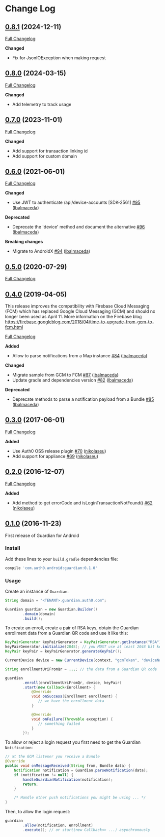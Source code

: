 # Change Log

## [0.8.1](https://github.com/auth0/Guardian.Android/tree/0.8.1) (2024-12-11)
[Full Changelog](https://github.com/auth0/Guardian.Android/compare/0.8.0...0.8.1)

**Changed**
- Fix for JsonIOException when making request


## [0.8.0](https://github.com/auth0/Guardian.Android/tree/0.8.0) (2024-03-15)
[Full Changelog](https://github.com/auth0/Guardian.Android/compare/0.7.0...0.8.0)

**Changed**
- Add telemetry to track usage


## [0.7.0](https://github.com/auth0/Guardian.Android/tree/0.6.0) (2023-11-01)
[Full Changelog](https://github.com/auth0/Guardian.Android/compare/0.6.0...0.7.0)

**Changed**
- Add support for transaction linking id
- Add support for custom domain

## [0.6.0](https://github.com/auth0/Guardian.Android/tree/0.6.0) (2021-06-01)
[Full Changelog](https://github.com/auth0/Guardian.Android/compare/0.5.0...0.6.0)

**Changed**
- Use JWT to authenticate /api/device-accounts [SDK-2561] [\#95](https://github.com/auth0/Guardian.Android/pull/95) ([lbalmaceda](https://github.com/lbalmaceda))

**Deprecated**
- Deprecate the 'device' method and document the alternative [\#96](https://github.com/auth0/Guardian.Android/pull/96) ([lbalmaceda](https://github.com/lbalmaceda))

**Breaking changes**
- Migrate to AndroidX  [\#94](https://github.com/auth0/Guardian.Android/pull/94) ([lbalmaceda](https://github.com/lbalmaceda))

## [0.5.0](https://github.com/auth0/Guardian.Android/tree/0.5.0) (2020-07-29)
[Full Changelog](https://github.com/auth0/Guardian.Android/compare/0.4.0...0.5.0)

## [0.4.0](https://github.com/auth0/Guardian.Android/tree/0.4.0) (2019-04-05)
This release improves the compatibility with Firebase Cloud Messaging (FCM) which has replaced Google Cloud Messaging (GCM) and should no longer been used as April 11. More information on the Firebase blog https://firebase.googleblog.com/2018/04/time-to-upgrade-from-gcm-to-fcm.html

[Full Changelog](https://github.com/auth0/Guardian.Android/compare/0.3.0...0.4.0)

**Added**
- Allow to parse notifications from a Map instance [\#84](https://github.com/auth0/Guardian.Android/pull/84) ([lbalmaceda](https://github.com/lbalmaceda))

**Changed**
- Migrate sample from GCM to FCM [\#87](https://github.com/auth0/Guardian.Android/pull/87) ([lbalmaceda](https://github.com/lbalmaceda))
- Update gradle and dependencies version [\#82](https://github.com/auth0/Guardian.Android/pull/82) ([lbalmaceda](https://github.com/lbalmaceda))

**Deprecated**
- Deprecate methods to parse a notification payload from a Bundle [\#85](https://github.com/auth0/Guardian.Android/pull/85) ([lbalmaceda](https://github.com/lbalmaceda))

## [0.3.0](https://github.com/auth0/Guardian.Android/tree/0.3.0) (2017-06-01)
[Full Changelog](https://github.com/auth0/Guardian.Android/compare/0.2.0...0.3.0)

**Added**
- Use Auth0 OSS release plugin [\#70](https://github.com/auth0/Guardian.Android/pull/70) ([nikolaseu](https://github.com/nikolaseu))
- Add support for appliance [\#69](https://github.com/auth0/Guardian.Android/pull/69) ([nikolaseu](https://github.com/nikolaseu))

## [0.2.0](https://github.com/auth0/Guardian.Android/tree/0.2.0) (2016-12-07)
[Full Changelog](https://github.com/auth0/Guardian.Android/compare/0.1.0...0.2.0)

**Added**
- Add method to get errorCode and isLoginTransactionNotFound() [#62](https://github.com/auth0/Guardian.Android/pull/62) ([nikolaseu](https://github.com/nikolaseu))

## [0.1.0](https://github.com/auth0/Guardian.Android/tree/0.1.0) (2016-11-23)

First release of Guardian for Android

### Install

Add these lines to your `build.gradle` dependencies file:

```gradle
compile 'com.auth0.android:guardian:0.1.0'
```

### Usage

Create an instance of `Guardian`:

```java
String domain = "<TENANT>.guardian.auth0.com";

Guardian guardian = new Guardian.Builder()
        .domain(domain)
        .build();
```

To create an enroll, create a pair of RSA keys, obtain the Guardian enrollment data from a Guardian QR code and use it like this:

```java
KeyPairGenerator keyPairGenerator = KeyPairGenerator.getInstance("RSA");
keyPairGenerator.initialize(2048); // you MUST use at least 2048 bit keys
KeyPair keyPair = keyPairGenerator.generateKeyPair();

CurrentDevice device = new CurrentDevice(context, "gcmToken", "deviceName");

String enrollmentUriFromQr = ...; // the data from a Guardian QR code

guardian
        .enroll(enrollmentUriFromQr, device, keyPair)
        .start(new Callback<Enrollment> {
            @Override
            void onSuccess(Enrollment enrollment) {
               // we have the enrollment data
            }

            @Override
            void onFailure(Throwable exception) {
               // something failed
            }
        });
```

To allow or reject a login request you first need to get the Guardian `Notification`:

```java
// at the GCM listener you receive a Bundle
@Override
public void onMessageReceived(String from, Bundle data) {
    Notification notification = Guardian.parseNotification(data);
    if (notification != null) {
        handleGuardianNotification(notification);
        return;
    }

    /* Handle other push notifications you might be using ... */
}
```

Then, to allow the login request:

```java
guardian
        .allow(notification, enrollment)
        .execute(); // or start(new Callback<> ...) asynchronously
```
